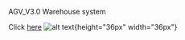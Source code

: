 AGV_V3.0 Warehouse system

Click [here](https://www.google.com/)
![alt text](https://i.imgur.com/hW0TyFf.jpeg){height="36px" width="36px"}
